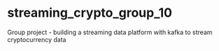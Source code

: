 # streaming_crypto_group_10
Group project - building a streaming data platform with kafka to stream cryptocurrency data
